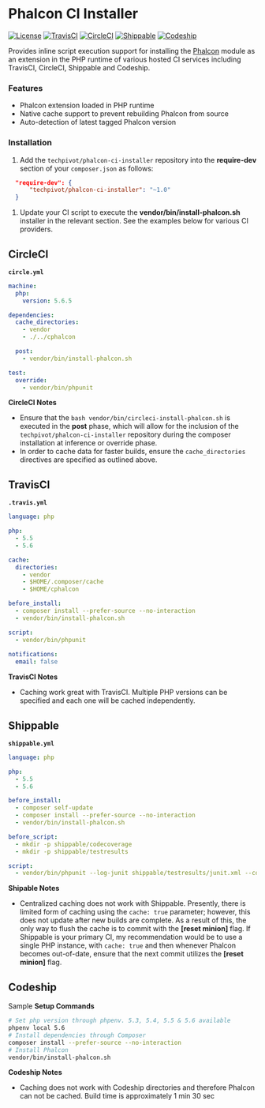 # Phalcon CI Installer

[![License](http://img.shields.io/:license-mit-blue.svg)](http://doge.mit-license.org)
[![TravisCI](https://magnum.travis-ci.com/techpivot/phalcon-ci-installer.svg?token=3ojQM7rGxH51knzEpmdK)](https://magnum.travis-ci.com/techpivot/phalcon-ci-installer)
[![CircleCI](https://circleci.com/gh/techpivot/phalcon-ci-installer.svg?style=shield&circle-token=e0f3c984c936d88ad20ca9db4112f032d27930af)](https://circleci.com/gh/techpivot/phalcon-ci-installer.svg?style=shield&circle-token=e0f3c984c936d88ad20ca9db4112f032d27930af)
[![Shippable](https://img.shields.io/shippable/561c5b621895ca44741d44c7.svg)](https://img.shields.io/shippable/561c5b621895ca44741d44c7.svg)
[![Codeship](https://codeship.com/projects/d6305600-55cf-0133-0a31-0ebfbd542ed0/status?branch=master)](https://codeship.com/projects/109153)

Provides inline script execution support for installing the [Phalcon](https://phalconphp.com) module as an extension in the PHP runtime
of various hosted CI services including TravisCI, CircleCI, Shippable and Codeship.

### Features
* Phalcon extension loaded in PHP runtime
* Native cache support to prevent rebuilding Phalcon from source
* Auto-detection of latest tagged Phalcon version

### Installation

1. Add the `techpivot/phalcon-ci-installer` repository into the **require-dev** section of your `composer.json` as follows:

  ```json
    "require-dev": {
        "techpivot/phalcon-ci-installer": "~1.0"
    }
  ```
1. Update your CI script to execute the **vendor/bin/install-phalcon.sh** installer in the 
relevant section. See the examples below for various CI providers.

## CircleCI

**`circle.yml`**
```yml
machine:
  php:
    version: 5.6.5

dependencies:
  cache_directories:
    - vendor
    - ./../cphalcon

  post:
    - vendor/bin/install-phalcon.sh

test:
  override:
    - vendor/bin/phpunit
```
**CircleCI Notes**
* Ensure that the `bash vendor/bin/circleci-install-phalcon.sh` is executed in the **post** phase, which will allow for the inclusion of the `techpivot/phalcon-ci-installer` repository during the composer installation at inference or override phase.
* In order to cache data for faster builds, ensure the `cache_directories` directives are specified as outlined above.


## TravisCI

**`.travis.yml`**
```yml
language: php

php:
  - 5.5
  - 5.6

cache:
  directories:
    - vendor
    - $HOME/.composer/cache
    - $HOME/cphalcon

before_install:
  - composer install --prefer-source --no-interaction
  - vendor/bin/install-phalcon.sh

script:
  - vendor/bin/phpunit
  
notifications:
  email: false
```
**TravisCI Notes**
* Caching work great with TravisCI. Multiple PHP versions can be specified and each one will be cached independently.

## Shippable

**`shippable.yml`**
```yml
language: php

php:
  - 5.5
  - 5.6

before_install:
  - composer self-update
  - composer install --prefer-source --no-interaction
  - vendor/bin/install-phalcon.sh  

before_script:
  - mkdir -p shippable/codecoverage
  - mkdir -p shippable/testresults

script:
  - vendor/bin/phpunit --log-junit shippable/testresults/junit.xml --coverage-xml shippable/codecoverage
```
**Shipable Notes**
* Centralized caching does not work with Shippable. Presently, there is limited form of caching using the `cache: true`
parameter; however, this does not update after new builds are complete. As a result of this, the only way to flush
the cache is to commit with the **[reset minion]** flag. If Shippable is your primary CI, my recommendation
would be to use a single PHP instance, with `cache: true` and then whenever Phalcon becomes out-of-date, ensure
that the next commit utilizes the **[reset minion]** flag.

## Codeship
Sample **Setup Commands**

```bash
# Set php version through phpenv. 5.3, 5.4, 5.5 & 5.6 available
phpenv local 5.6
# Install dependencies through Composer
composer install --prefer-source --no-interaction
# Install Phalcon
vendor/bin/install-phalcon.sh
```
**Codeship Notes**
* Caching does not work with Codeship directories and therefore Phalcon can not be cached. Build time is approximately 1 min 30 sec
